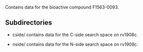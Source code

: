Contains data for the bioactive compound F1563-0093.

## Subdirectories

- cside/ contains data for the C-side search space on rv1908c.

- nside/ contains data for the N-side search space on rv1908c.

